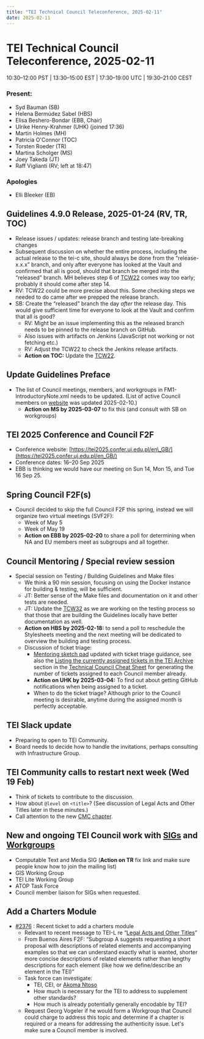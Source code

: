 ```yaml
---
title: "TEI Technical Council Teleconference, 2025-02-11"
date: 2025-02-11
---
```


# TEI Technical Council Teleconference, 2025-02-11

10:30–12:00 PST | 13:30–15:00 EST | 17:30–19:00 UTC | 19:30–21:00 CEST

### Present:

* Syd Bauman (SB)  
* Helena Bermúdez Sabel (HBS)   
* Elisa Beshero-Bondar (EBB, Chair)  
* Ulrike Henny-Krahmer (UHK) (joined 17:36)  
* Martin Holmes (MH)  
* Patricia O'Connor (TOC)   
* Torsten Roeder (TR)  
* Martina Scholger (MS)  
* Joey Takeda (JT)   
* Raff Viglianti (RV; left at 18:47) 

### Apologies

* Elli Bleeker (EB)



## Guidelines 4.9.0 Release, 2025-01-24 (RV, TR, TOC)  
  * Release issues / updates: release branch and testing late-breaking changes  
  * Subsequent discussion on whether the entire process, including the actual release to the tei-c site, should always be done from the “release-x.x.x” branch, and only after everyone has looked at the Vault and confirmed that all is good, should that branch be merged into the “released” branch. MH believes step 6 of [TCW22](https://tei-c.org/documentation/tcw22/) comes way too early; probably it should come after step 14\.  
  * RV: TCW22 could be more precise about this. Some checking steps we needed to do came after we prepped the release branch.   
  * SB: Create the “released” branch the day *after* the release day. This would give sufficient time for everyone to look at the Vault and confirm that all is good?   
    * RV: Might be an issue implementing this as the released branch needs to be pinned to the release branch on GitHub.   
    * Also issues with artifacts on Jenkins (JavaScript not working or not fetching etc.)  
    * RV: Adjust the TCW22 to check the Jenkins release artifacts.   
    * **Action on TOC:** Update the [TCW22](https://tei-c.org/documentation/tcw22/).

## Update Guidelines Preface 
* The list of Council meetings, members, and workgroups in FM1-IntroductoryNote.xml needs to be updated.  (List of active Council members on [website](https://www.tei-c.org/activities/council/) was updated 2025-02-10.)  
  * **Action on MS by 2025-03-07** to fix this (and consult with SB on workgroups)

## TEI 2025 Conference and Council F2F  
  * Conference website: [https://tei2025.confer.uj.edu.pl/en\_GB/](https://tei2025.confer.uj.edu.pl/en_GB/)   
  * Conference dates: 16–20 Sep 2025   
  * EBB is thinking we would have our meeting on Sun 14, Mon 15, and Tue 16 Sep 25\.

## Spring Council F2F(s)  
  * Council decided to skip the full Council F2F this spring, instead we will organize two virtual meetings (SVF2F):  
    * Week of May 5  
    * Week of May 19  
    * **Action on EBB by 2025-02-20** to share a poll for determining when NA and EU members meet as subgroups and all together.

## Council Mentoring / Special review session  
  * Special session on Testing / Building Guidelines and Make files  
    * We think a 90 min session, focusing on using the Docker instance for building & testing, will be sufficient.  
    * JT: Better sense of the Make files and documentation on it and other tests are needed.  
    * JT: Update the [TCW32](https://tei-c.org/documentation/tcw32/) as we are working on the testing process so that those that are building the Guidelines locally have better documentation as well.  
    * **Action on HBS by 2025-02-18:** to send a poll to reschedule the Stylesheets meeting and the next meeting will be dedicated to overview the building and testing process.  
    * Discussion of ticket triage:  
      * [Mentoring sketch pad](https://docs.google.com/document/d/1FgBn3qnS0J2cU8627xwzW9iMJHb4rLMMo6iflJ19XrI/edit?tab=t.0#heading=h.b99czsvkieos) updated with ticket triage guidance, see also the [Listing the currently assigned tickets in the TEI Archive](https://docs.google.com/document/d/1vBQUHcu5cjIjdxEbe9KotiK7kXYq303s3CLlVCPI-8E/edit?tab=t.0#heading=h.bootwi9m6vbs) section in the [Technical Council Cheat Sheet](https://docs.google.com/document/d/1vBQUHcu5cjIjdxEbe9KotiK7kXYq303s3CLlVCPI-8E/edit?tab=t.0#heading=h.ua0t0aukjtxa) for generating the number of tickets assigned to each Council member already.  
      * **Action on UHK by 2025-03-04:** To find out about getting GitHub notifications when being assigned to a ticket.  
      * When to do the ticket triage? Although prior to the Council meeting is desirable, anytime during the assigned month is perfectly acceptable.

## TEI Slack update  
  * Preparing to open to TEI Community.  
  * Board needs to decide how to handle the invitations, perhaps consulting with Infrastructure Group. 

## TEI Community calls to restart next week (Wed 19 Feb)  
  * Think of tickets to contribute to the discussion.  
  * How about `@level` on `<title>`? (See discussion of Legal Acts and Other Titles later in these minutes.)  
  * Call attention to the new [CMC chapter](https://tei-c.org/release/doc/tei-p5-doc/en/html/CMC.html).

 

## New and ongoing TEI Council work with [SIGs](https://www.tei-c.org/activities/sig/) and [Workgroups](https://www.tei-c.org/activities/workgroups/)   
  * Computable Text and Media SIG (**Action on TR** fix link and make sure people know how to join the mailing list)  
  * GIS Working Group  
  * TEI Lite Working Group  
  * ATOP Task Force  
  * Council member liaison for SIGs when requested. 

## Add a Charters Module
* [\#2376](https://github.com/TEIC/TEI/issues/2376) : Recent ticket to add a charters module
  * Relevant to recent message to TEI-L re “[Legal Acts and Other Titles](https://lists.psu.edu/cgi-bin/wa?A2=TEI-L;323dd1ec.2502&S=)”  
  * From Buenos Aires F2F: “Subgroup A suggests requesting a short proposal with descriptions of related elements and accompanying examples so that we can understand exactly what is wanted, shorter more concise descriptions of related elements rather than lengthy descriptions for each element (like how we define/describe an element in the TEI)”  
  * Task force can investigate:  
    * TEI, CEI, or [Akoma Ntoso](http://akomantoso.info/)  
    * How much is necessary for the TEI to address to supplement other standards?  
    * How much is already potentially generally encodable by TEI?
  * Request Georg Vogeler if he would form a Workgroup that Council could charge to address this topic and determine if a chapter is required or a means for addressing the authenticity issue. Let's make sure a Council member is involved. 


  
